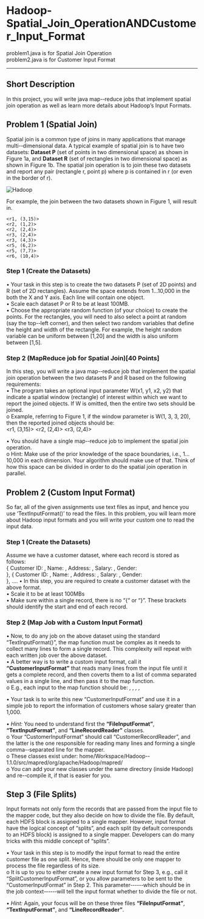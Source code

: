 Hadoop-Spatial_Join_OperationANDCustomer_Input_Format
=====================================================
problem1.java is for Spatial Join Operation    
problem2.java is for Customer Input Format    

<hr/>


## Short Description     
In this project, you will write java map-­‐reduce jobs that implement spatial join operation as well as learn more details about Hadoop’s Input Formats.     
 
 
## Problem  1 (Spatial Join)       
Spatial join is a common type of joins in many applications that manage multi-­‐dimensional data. A typical example  of  spatial  join  is  to  have  two  datasets:  **Dataset  P**  (set  of  points  in  two  dimensional  space)  as shown in Figure 1a, and  **Dataset R**  (set of rectangles in two dimensional space) as shown in Figure 1b. The spatial join operation is to join these two datasets and report any pair (rectangle r, point p) where p is contained in r (or even in the border of r).      

![Hadoop](http://farm9.staticflickr.com/8119/8691360812_ff10a44097.jpg)

For example, the join between the two datasets shown in Figure 1, will result in.    
 
    <r1, (3,15)>  
    <r2, (1,2)> 
    <r2, (2,4)> 
    <r3, (2,4)> 
    <r3, (4,3)> 
    <r5, (6,2)> 
    <r5, (7,7)> 
    <r6, (10,4)> 
 
### Step 1 (Create the Datasets)   
•  Your task in this step is to create the two datasets P (set of 2D points) and R (set of 2D rectangles). Assume the space extends from 1…10,000 in the both the X and Y axis. Each line will contain one object.     
•	Scale each dataset P or R to be at least 100MB.     
•	Choose the appropriate random function (of your choice) to create the points. For the rectangles, you will need to also select a point at random (say the top-­‐left corner), and then select two random variables that define the height and width of the rectangle. For example, the height random variable can be uniform between [1,20] and the width is also uniform between [1,5].      
 
 
### Step 2 (MapReduce job for Spatial Join)[40 Points] 
In this step, you will write a java map-­‐reduce job that implement the spatial join operation between the two datasets P and R based on the following requirements:     
•	The program takes an optional input parameter W(x1, y1, x2, y2) that indicate a spatial window (rectangle) of interest within which we want to report the joined objects. If W is omitted, then the entire two sets should be joined.     
o	Example, referring to Figure 1, if the window parameter is W(1, 3, 3, 20), then the reported joined objects should be:     
    <r1, (3,15)> 
    <r2, (2,4)> 
    <r3, (2,4)> 
 
 
•	You should have a single map-­‐reduce job to implement the spatial join operation.    
o	Hint: Make use of the prior knowledge of the space boundaries, i.e., 1…10,000 in each dimension. Your algorithm should make use of that. Think of how this space can be divided in order to do the spatial join operation in parallel.    

## Problem 2 (Custom Input Format) 
So far, all of the given assignments use text files as input, and hence you use ‘TextInputFormat()’ to read the files. In this problem, you will learn more about Hadoop input formats and you will write your custom one to read the input data.     
 
### Step 1 (Create the Datasets)
Assume we have a customer dataset, where each record is stored as follows:      
    {    Customer ID: <id>, 
         Name: <name>, 
         Address: <addr>, 
         Salary: <salary>, 
         Gender: <gender>   
    }, 
    {    Customer ID: <id>, 
         Name: <name>, 
         Address: <addr>, 
         Salary: <salary>, 
         Gender: <gender>   
    }, 
    …. 
• In this step, you are required to create a customer dataset with the above format.     
•	Scale it to be at least 100MBs     
•	Make sure within a single record, there is no “{“ or “}”. These brackets should identify the start and end of each record.     
 
### Step 2 (Map Job with a Custom Input Format) 
•	Now, to do any job on the above dataset using the standard “TextInputFormat()”, the map function must be complex as it needs to collect many lines to form a single record. This complexity will repeat with each written job over the above dataset.     
•	A better way is to write a custom input format, call it **“CustomerInputFormat”** that reads many lines from the input file until it gets a complete record, and then coverts them to a list of comma separated values in a single line, and then pass it to the map function.     
o	E.g., each input to the map function should be: *<id>, <name>, <addr>, <salary>, <gender>*     
 
•	Your task is to write this new “CustomerInputFormat” and use it in a simple job to report the information of customers whose salary greater than 1,000.     
 
•	*Hint:* You need to understand first the **“FileInputFormat”**, **“TextInputFormat”**, and **“LineRecordReader”** classes.     
o	Your “CustomerInputFormat” should call “CustomerRecordReader”, and the latter is the one responsible for reading many lines and forming a single comma-­‐separated line for the mapper.  
o These classes exist under:  home/Workspace/Hadoop-­‐1.1.0/src/mapred/org/apache/Hadoop/mapred/   
o You can add your new classes under the same directory (inside Hadoop) and re-­‐compile it, if that is easier for you.    
 

## Step 3 (File Splits)
Input formats not only form the records that are passed from the input file to the mapper code, but they also decide on how to divide the file. By default, each HDFS block is assigned to a single mapper. However, input format have the logical concept of “splits”, and each split (by default corresponds to an HDFS block) is assigned to a single mapper. Developers can do many tricks with this middle concept of “splits”.     
 
•	Your task in this step is to modify the input format to read the entire customer file as one split. Hence, there should be only one mapper to process the file regardless of its size.    
o	It is up to you to either create a new input format for Step 3, e.g., call it “SplitCustomerInputFormat”, or you allow parameters to be sent to the “CustomerInputFormat” in Step 2. This parameter-­‐-­‐-­‐which should be in the job context-­‐-­‐-­‐will tell the input format whether to divide the file or not. 
 
•	*Hint:* Again, your focus will be on these three files **“FileInputFormat”**, **“TextInputFormat”**, and **“LineRecordReader”**. 

 	 
